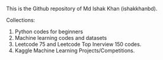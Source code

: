 This is the Github repository of Md Ishak Khan (ishakkhanbd). 

Collections:
1. Python codes for beginners
2. Machine learning codes and datasets
3. Leetcode 75 and Leetcode Top Inerview 150 codes.
4. Kaggle Machine Learning Projects/Competitions. 


